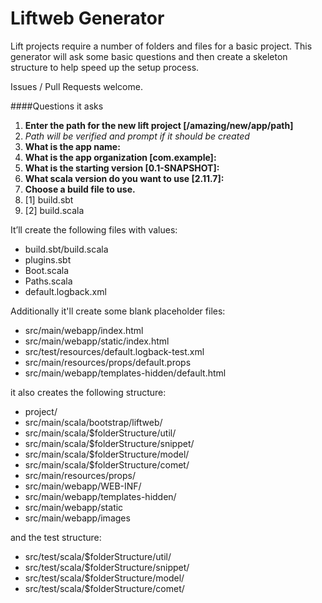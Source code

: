 # Liftweb Generator 

Lift projects require a number of folders and files for a basic project. This generator will ask some basic questions and then create a skeleton structure to help speed up the setup process.

Issues / Pull Requests welcome.

####Questions it asks

1. **Enter the path for the new lift project [/amazing/new/app/path]**
  1. *Path will be verified and prompt if it should be created*
1. **What is the app name:**
1. **What is the app organization [com.example]:**
1. **What is the starting version [0.1-SNAPSHOT]:**
1. **What scala version do you want to use [2.11.7]:**
1. **Choose a build file to use.**
  1. [1] build.sbt 
  1. [2] build.scala

It’ll create the following files with values:
* build.sbt/build.scala
* plugins.sbt
* Boot.scala
* Paths.scala
* default.logback.xml

Additionally it'll create some blank placeholder files:
* src/main/webapp/index.html
* src/main/webapp/static/index.html
* src/test/resources/default.logback-test.xml
* src/main/resources/props/default.props
* src/main/webapp/templates-hidden/default.html

it also creates the following structure:
* project/
* src/main/scala/bootstrap/liftweb/
* src/main/scala/$folderStructure/util/
* src/main/scala/$folderStructure/snippet/
* src/main/scala/$folderStructure/model/
* src/main/scala/$folderStructure/comet/
* src/main/resources/props/
* src/main/webapp/WEB-INF/
* src/main/webapp/templates-hidden/
* src/main/webapp/static
* src/main/webapp/images

and the test structure:
* src/test/scala/$folderStructure/util/
* src/test/scala/$folderStructure/snippet/
* src/test/scala/$folderStructure/model/
* src/test/scala/$folderStructure/comet/ 
